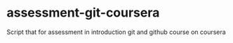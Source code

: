 # assessment-git-coursera
Script that for assessment in introduction git and github course on coursera
